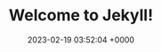 ---
layout: 3dtest19
permalink: /empty/
title:  "Welcome to Jekyll!"
date:   2023-02-19 03:52:04 +0000
categories: jekyll update
---